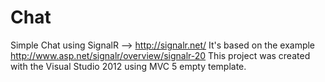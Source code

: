 Chat
====

Simple Chat using SignalR --> http://signalr.net/
It's based on the example http://www.asp.net/signalr/overview/signalr-20
This project was created with the Visual Studio 2012 using MVC 5 empty template.
